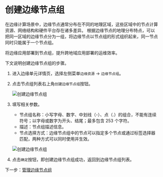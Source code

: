 # 创建边缘节点组

在边缘计算场景中，边缘节点通常分布在不同的地理区域，这些区域中的节点计算资源、网络结构和硬件平台存在诸多差异。
根据边缘节点的地理分布特点，可以把同一区域的边缘节点分为一组，将边缘节点以节点组的形式组织起来，同一节点同时只能属于一个节点组。

将边缘应用部署到节点组，提升跨地域应用部署的运维效率。

下文说明创建边缘节点组的步骤。

1. 进入边缘单元详情页，选择左侧菜单`边缘资源` -> `边缘节点组`。

2. 点击节点组列表右上角`创建边缘节点组`按钮。

    ![创建边缘节点组](https://docs.daocloud.io/daocloud-docs-images/docs/zh/docs/kant/images/create-group-01.png)

3. 填写相关参数。

    - 节点组名称：小写字母、数字、中划线（-）、点（.）的组合，不能有连续符号；以字母或数字为开头、结尾；最多包含 253 个字符。
    - 描述：节点组描述信息。
    - 节点选择方式：边缘节点组中的节点可以指定多个节点或通过标签选择器匹配，两种方式可以同时使用并生效。

    ![创建边缘节点组](https://docs.daocloud.io/daocloud-docs-images/docs/zh/docs/kant/images/create-group-02.png)

4. 点击`确定`按钮，即创建边缘节点组成功，返回到边缘节点组列表。

下一步：[管理边缘节点组](manage-group.md)
